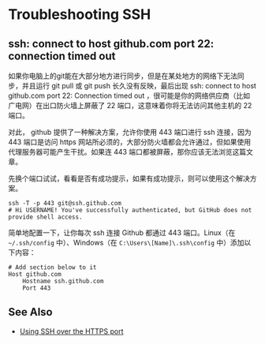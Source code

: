 
# Troubleshooting SSH


## ssh: connect to host github.com port 22: connection timed out


如果你电脑上的git能在大部分地方进行同步，但是在某处地方的网络下无法同步，并且运行 git pull 或 git push 长久没有反映，最后出现 ssh: connect to host github.com port 22: Connection timed out ，很可能是你的网络供应商（比如广电网）在出口防火墙上屏蔽了 22 端口，这意味着你将无法访问其他主机的 22 端口。

对此， github 提供了一种解决方案，允许你使用 443 端口进行 ssh 连接，因为 443 端口是访问 https 网站所必须的，大部分防火墙都会允许通过，但如果使用代理服务器可能产生干扰。如果连 443 端口都被屏蔽，那你应该无法浏览这篇文章。

先换个端口试试，看看是否有成功提示，如果有成功提示，则可以使用这个解决方案。
```
ssh -T -p 443 git@ssh.github.com
# Hi USERNAME! You've successfully authenticated, but GitHub does not provide shell access.
```

简单地配置一下，让你每次 ssh 连接 Github 都通过 443 端口。Linux（在 `~/.ssh/config` 中）、Windows（在 `C:\Users\[Name]\.ssh\config` 中）添加以下内容：
```
# Add section below to it
Host github.com
	Hostname ssh.github.com
	Port 443
```

## See Also
- [Using SSH over the HTTPS port](https://docs.github.com/en/authentication/troubleshooting-ssh/using-ssh-over-the-https-port)